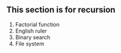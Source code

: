 ## This section is for recursion

1. Factorial function
2. English ruler
3. Binary search
4. File system
